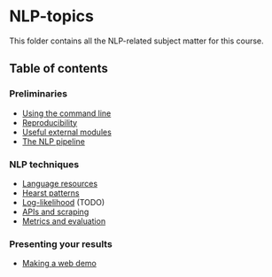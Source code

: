 # NLP-topics

This folder contains all the NLP-related subject matter for this course.

## Table of contents

### Preliminaries

* [Using the command line](./commandline.md)
* [Reproducibility](./reproducibility.md)
* [Useful external modules](./useful_external_modules.md)
* [The NLP pipeline](./NLP_pipeline.md)

### NLP techniques

* [Language resources](./resources.md)
* [Hearst patterns](./hearstpatterns.md)
* [Log-likelihood](./loglikelihood.md) (TODO)
* [APIs and scraping](apis.md)
* [Metrics and evaluation](./metrics.md)

### Presenting your results

* [Making a web demo](./python-and-the-browser.md)
